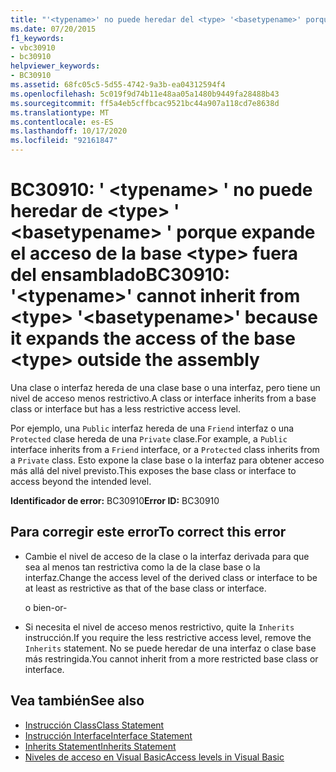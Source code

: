 ```yaml
---
title: "'<typename>' no puede heredar del <type> '<basetypename>' porque amplía el acceso del <type> fuera del ensamblado"
ms.date: 07/20/2015
f1_keywords:
- vbc30910
- bc30910
helpviewer_keywords:
- BC30910
ms.assetid: 68fc05c5-5d55-4742-9a3b-ea04312594f4
ms.openlocfilehash: 5c019f9d74b11e48aa05a1480b9449fa28488b43
ms.sourcegitcommit: ff5a4eb5cffbcac9521bc44a907a118cd7e8638d
ms.translationtype: MT
ms.contentlocale: es-ES
ms.lasthandoff: 10/17/2020
ms.locfileid: "92161847"
---
```

# <a name="bc30910-typename-cannot-inherit-from-type-basetypename-because-it-expands-the-access-of-the-base-type-outside-the-assembly"></a><span data-ttu-id="ab00c-102">BC30910: ' \<typename> ' no puede heredar de \<type> ' \<basetypename> ' porque expande el acceso de la base \<type> fuera del ensamblado</span><span class="sxs-lookup"><span data-stu-id="ab00c-102">BC30910: '\<typename>' cannot inherit from \<type> '\<basetypename>' because it expands the access of the base \<type> outside the assembly</span></span>

<span data-ttu-id="ab00c-103">Una clase o interfaz hereda de una clase base o una interfaz, pero tiene un nivel de acceso menos restrictivo.</span><span class="sxs-lookup"><span data-stu-id="ab00c-103">A class or interface inherits from a base class or interface but has a less restrictive access level.</span></span>

 <span data-ttu-id="ab00c-104">Por ejemplo, una `Public` interfaz hereda de una `Friend` interfaz o una `Protected` clase hereda de una `Private` clase.</span><span class="sxs-lookup"><span data-stu-id="ab00c-104">For example, a `Public` interface inherits from a `Friend` interface, or a `Protected` class inherits from a `Private` class.</span></span> <span data-ttu-id="ab00c-105">Esto expone la clase base o la interfaz para obtener acceso más allá del nivel previsto.</span><span class="sxs-lookup"><span data-stu-id="ab00c-105">This exposes the base class or interface to access beyond the intended level.</span></span>

 <span data-ttu-id="ab00c-106">**Identificador de error:** BC30910</span><span class="sxs-lookup"><span data-stu-id="ab00c-106">**Error ID:** BC30910</span></span>

## <a name="to-correct-this-error"></a><span data-ttu-id="ab00c-107">Para corregir este error</span><span class="sxs-lookup"><span data-stu-id="ab00c-107">To correct this error</span></span>

- <span data-ttu-id="ab00c-108">Cambie el nivel de acceso de la clase o la interfaz derivada para que sea al menos tan restrictiva como la de la clase base o la interfaz.</span><span class="sxs-lookup"><span data-stu-id="ab00c-108">Change the access level of the derived class or interface to be at least as restrictive as that of the base class or interface.</span></span>

     <span data-ttu-id="ab00c-109">o bien</span><span class="sxs-lookup"><span data-stu-id="ab00c-109">-or-</span></span>

- <span data-ttu-id="ab00c-110">Si necesita el nivel de acceso menos restrictivo, quite la `Inherits` instrucción.</span><span class="sxs-lookup"><span data-stu-id="ab00c-110">If you require the less restrictive access level, remove the `Inherits` statement.</span></span> <span data-ttu-id="ab00c-111">No se puede heredar de una interfaz o clase base más restringida.</span><span class="sxs-lookup"><span data-stu-id="ab00c-111">You cannot inherit from a more restricted base class or interface.</span></span>

## <a name="see-also"></a><span data-ttu-id="ab00c-112">Vea también</span><span class="sxs-lookup"><span data-stu-id="ab00c-112">See also</span></span>

- [<span data-ttu-id="ab00c-113">Instrucción Class</span><span class="sxs-lookup"><span data-stu-id="ab00c-113">Class Statement</span></span>](../statements/class-statement.md)
- [<span data-ttu-id="ab00c-114">Instrucción Interface</span><span class="sxs-lookup"><span data-stu-id="ab00c-114">Interface Statement</span></span>](../statements/interface-statement.md)
- [<span data-ttu-id="ab00c-115">Inherits Statement</span><span class="sxs-lookup"><span data-stu-id="ab00c-115">Inherits Statement</span></span>](../statements/inherits-statement.md)
- [<span data-ttu-id="ab00c-116">Niveles de acceso en Visual Basic</span><span class="sxs-lookup"><span data-stu-id="ab00c-116">Access levels in Visual Basic</span></span>](../../programming-guide/language-features/declared-elements/access-levels.md)
